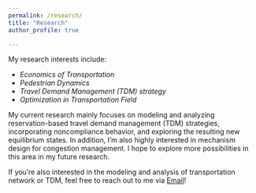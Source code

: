 ```yaml
---
permalink: /research/
title: "Research"
author_profile: true

---
```


My research interests include:

- *Economics of Transportation*
- *Pedestrian Dynamics*
- *Travel Demand Management (TDM) strategy*
- *Optimization in Transportation Field*

My current research mainly focuses on modeling and analyzing reservation-based travel demand management (TDM) strategies, incorporating noncompliance behavior, and exploring the resulting new equilibrium states. In addition, I’m also highly interested in mechanism design for congestion management. I hope to explore more possibilities in this area in my future research.

If you’re also interested in the modeling and analysis of transportation network or TDM, feel free to reach out to me via [Email](mailto:sunxzhoou@gmail.com)!
